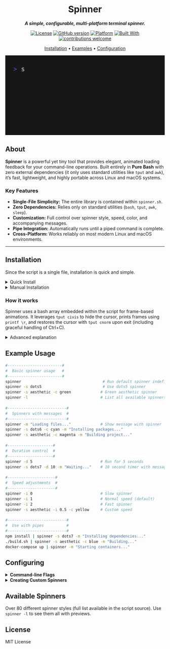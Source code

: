 <div align="center">

# Spinner

***A simple, configurable, multi-platform terminal spinner.***

[![License](https://img.shields.io/badge/License-MIT-green.svg)](LICENSE)
[![GitHub version](https://img.shields.io/badge/version-1.0.0-blue.svg)](https://github.com/00msjr/spinner)
[![Platform](https://img.shields.io/badge/Platform-macOS%20%7C%20Linux-orange.svg)]()
[![Built With](https://img.shields.io/badge/Built%20With-Bash-404040.svg)](https://www.gnu.org/software/bash/)
[![contributions welcome](https://img.shields.io/badge/contributions-welcome-brightgreen.svg?style=flat)](https://github.com/00msjr/spinner/issues)

[Installation](#installation) • [Examples](#example-usage) • [Configuration](#configuring)

![spinner_demo](https://github.com/00msjr/spinner/blob/master/demo.gif)
</div>

## About

**Spinner** is a powerful yet tiny tool that provides elegant, animated loading feedback for your command-line operations. Built entirely in **Pure Bash** with zero external dependencies (it only uses standard utilities like `tput` and `awk`), it’s fast, lightweight, and highly portable across Linux and macOS systems.

### Key Features

* **Single-File Simplicity:** The entire library is contained within `spinner.sh`.
* **Zero Dependencies:** Relies only on standard utilities (`bash`, `tput`, `awk`, `sleep`).
* **Customization:** Full control over spinner style, speed, color, and accompanying messages.
* **Pipe Integration:** Automatically runs until a piped command is complete.
* **Cross-Platform:** Works reliably on most modern Linux and macOS environments.

---

## Installation

Since the script is a single file, installation is quick and simple.

<details>
<summary>Quick Install</summary>

```sh
# 1. Download the script and name it 'spinner'
sudo curl -o /usr/local/bin/spinner https://raw.githubusercontent.com/00msjr/spinner/main/spinner.sh

# 2. Make it executable
sudo chmod +x /usr/local/bin/spinner
```

</details>

<details>
<summary>Manual Installation</summary>

```sh
# Clone the repository
git clone https://github.com/00msjr/spinner
cd spinner

# Make the script executable
chmod +x spinner.sh

# Copy the file to a directory in your PATH (e.g., /usr/local/bin)
sudo cp spinner.sh /usr/local/bin/spinner
```

</details>

### How it works

Spinner uses a bash array embedded within the script for frame-based animations. It leverages `tput civis` to hide the cursor, prints frames using `printf \r`, and restores the cursor with `tput cnorm` upon exit (including graceful handling of Ctrl+C).

<details>
<summary>Advanced explanation</summary>

#### Spinner Configurations

Spinners are defined internally as bash arrays with frame-based animations. Each spinner has:

* A unique name identifier (e.g., `aesthetic`)
* An array of animation frames stored as `SPINNER_name`
* Configurable display intervals

#### Customization Options

* **Speed Control:** Set animation speed from 0 (slow) to 2 (fast), with automatic interval calculation.
* **Color Options:** Choose from 8 standard terminal colors (black, red, green, yellow, blue, magenta, cyan, white).
* **Message Display:** Add custom loading messages that appear alongside the spinner.
* **Duration Control:** Run spinners for a fixed time period or indefinitely.

#### Pipe Integration

The spinner automatically detects when its standard input is being used in a pipeline:

```sh
./long-running-script.sh | spinner -s dots -m "Processing..."
```

The spinner will run in the background until the piped command completes, providing clear visual feedback.

</details>

## Example Usage

```sh
#------------------------#
#  Basic spinner usage   #
#------------------------#
spinner                                    # Run default spinner indefinitely
spinner -s dots5                           # Use dots5 spinner
spinner -s aesthetic -c green             # Green aesthetic spinner
spinner -l                                # List all available spinners

#--------------------------#
#  Spinners with messages  #
#--------------------------#
spinner -m "Loading files..."             # Show message with spinner
spinner -s dots6 -c cyan -m "Installing packages..."
spinner -s aesthetic -c magenta -m "Building project..."

#--------------------#
#  Duration control  #
#--------------------#
spinner -d 5                              # Run for 5 seconds
spinner -s dots7 -d 10 -m "Waiting..."    # 10 second timer with message

#---------------------#
#  Speed adjustments  #
#---------------------#
spinner -i 0                              # Slow spinner
spinner -i 1                              # Normal speed (default)
spinner -i 2                              # Fast spinner
spinner -s aesthetic -i 0.5 -c yellow     # Custom speed

#--------------------------#
#  Use with pipes          #
#--------------------------#
npm install | spinner -s dots7 -m "Installing dependencies..."
./build.sh | spinner -s aesthetic -c blue -m "Building..."
docker-compose up | spinner -m "Starting containers..."
```

## Configuring

<details>
<summary><strong>Command-line Flags</strong></summary>

Main configuration flags:

* `-s, --spinner NAME` - Select spinner from the list (default: aesthetic)
* `-i, --interval N` - Set speed 0=slow, 1=default, 2=fast (default: 1)
* `-c, --color COLOR` - Set spinner color (red, green, yellow, blue, magenta, cyan, white)
* `-d, --duration SECONDS` - Run for fixed duration then exit
* `-m, --message TEXT` - Display message alongside spinner
* `-l, --list` - List all available spinners
* `-h, --help` - Show help message

Run `spinner --help` for complete documentation.

</details>

<details>
<summary><strong>Creating Custom Spinners</strong></summary>

To create custom spinners, edit the `spinner.sh` file and add your array directly near the other `declare -a SPINNER_...` definitions:

```sh
declare -a SPINNER_myspinner=('frame1' 'frame2' 'frame3')
```

Then use it: `spinner -s myspinner`

The new spinner will automatically be available in the list and ready to use.

</details>

## Available Spinners

Over 80 different spinner styles (full list available in the script source). Use `spinner -l` to see them all with previews.

## License

MIT License
